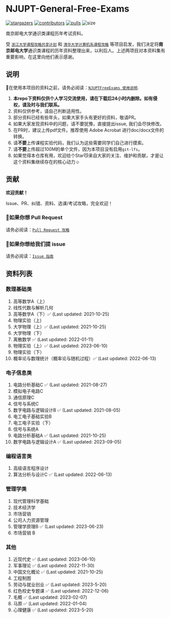 # NJUPT-General-Free-Exams

[![stargazers](https://img.shields.io/github/stars/NJUPTFreeExams/NJUPT-General-Free-Exams.svg?style=for-the-badge)](https://github.com/NJUPTFreeExams/NJUPT-General-Free-Exams/stargazers)
[![contributors](https://img.shields.io/github/forks/NJUPTFreeExams/NJUPT-General-Free-Exams.svg?style=for-the-badge)](https://github.com/NJUPTFreeExams/NJUPT-General-Free-Exams/network/members)
[![pulls](https://img.shields.io/github/issues-pr-closed-raw/NJUPTFreeExams/NJUPT-General-Free-Exams.svg?style=for-the-badge)](https://github.com/NJUPTFreeExams/NJUPT-General-Free-Exams/pulls)
![size](https://img.shields.io/github/repo-size/NJUPTFreeExams/NJUPT-General-Free-Exams.svg?style=for-the-badge)

南京邮电大学通识类课程历年考试资料。

受 [`浙江大学课程攻略共享计划`](https://github.com/QSCTech/zju-icicles) 和 [`清华大学计算机系课程攻略`](https://github.com/Trinkle23897/THU-CST-Cracker) 等项目启发，我们决定将**南京邮电大学**通识类课程的历年资料整理出来，以利后人。上述两项目对本资料集有重要影响，在这里向他们表示感谢。

## 说明

📍在使用本项目的资料之前，请务必阅读：[`NJUPTFreeExams 使用说明`](https://njuptfreeexams.github.io/UserGuide.html).

1. **本repo下资料仅供个人学习交流使用，请在下载后24小时内删除。如有侵权，请及时与我们联系。**
2. 资料仅供参考，请自己判断适用性。
3. 部分资料已经有些年头，如果大家手头有更好的资料，敬请PR。 
4. 如果大家发现资料中的问题，请不要犹豫，直接提出issue, 我们会尽快修改。
5. 在PR时，建议上传pdf文件。推荐使用 Adobe Acrobat 进行doc/docx文件的转换。
6. 请**不要**上传课程实验代码，我们认为这些需要同学们自己进行摸索。
7. 请**不要**上传超过100M的单个文件，因为本项目没有启用`git-lfs`。
8. 如果觉得本仓库有用，欢迎给个Star😼来自大家的关注、维护和贡献，才是让这个资料集继续存在的核心动力☺️

## 贡献

**欢迎贡献！**

Issue、PR、纠错、资料、选课/考试攻略，完全欢迎！

### 📌如果你想 Pull Request

请务必阅读：[`Pull Request 攻略`](https://njuptfreeexams.github.io/UploadGuide.html)

### 📌如果你想给我们提 issue

请务必阅读：[`Issue 指南`](https://njuptfreeexams.github.io/IssueGuide.html)

## 资料列表

### 数理基础类

1. 高等数学A（上）
2. 线性代数与解析几何 
3. 高等数学A（下）✅ (Last updated: 2021-10-25)
4. 物理实验（上) 
5. 大学物理（上）✅ (Last updated: 2021-10-25)
6. 大学物理（下） 
7. 离散数学 ✅ (Last updated: 2022-01-11)
8. 物理实验（上）✅ (Last updated: 2023-06-10)
9. 物理实验（下）
10. 概率论与数理统计（概率论与随机过程）✅ (Last updated: 2022-06-13)

### 电子信息类


1. 电路分析基础C ✅ (Last updated: 2021-08-27)
2. 模拟电子电路C
3. 通信原理C
4. 信号与系统C
5. 数字电路与逻辑设计B ✅ (Last updated: 2021-08-05)
6. 电工电子基础实验B
7. 电工电子实验（下）
8. 信号与系统A
9. 电路分析基础A ✅ (Last updated: 2021-10-25)
10. 数字电路与逻辑设计A ✅ (Last updated: 2023-09-05)

### 编程语言类

1. 高级语言程序设计
2. 算法分析与设计C ✅ (Last updated: 2022-06-13)

### 管理学类

1. 现代管理科学基础
2. 技术经济学
3. 市场营销
4. 公司人力资源管理
5. 管理学原理B ✅ (Last updated: 2023-06-23)
6. 市场营销 B

### 其他

1. 近现代史 ✅ (Last updated: 2023-06-10)
2. 军事理论 ✅ (Last updated: 2022-11-30)
3. 中国文化概论 ✅ (Last updated: 2021-10-25)
4. 工程制图
5. 劳动与就业创业 ✅ (Last updated: 2023-5-20)
6. 红色校史专题课 ✅ (Last updated: 2022-12-06)
7. 毛概 ✅ (Last updated: 2023-02-07)
8. 马原 ✅ (Last updated: 2022-01-04)
9. 心理健康 ✅ (Last updated: 2023-5-20)
